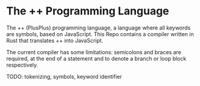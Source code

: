 # The ++ Programming Language

The ++ (PlusPlus) programming language, a language where all keywords are
symbols, based on JavaScript. This Repo contains a compiler written in Rust that
translates ++ into JavaScript.

The current compiler has some limitations: semicolons and braces are required,
at the end of a statement and to denote a branch or loop block respectively.

TODO: tokenizing, symbols, keyword identifier
